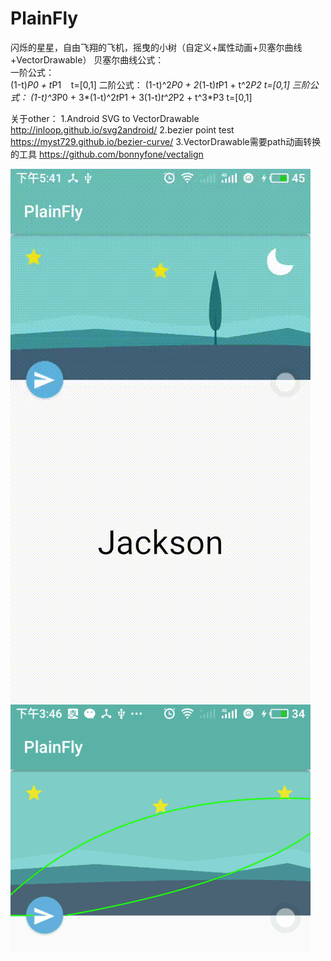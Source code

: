 # PlainFly
闪烁的星星，自由飞翔的飞机，摇曳的小树（自定义+属性动画+贝塞尔曲线+VectorDrawable）
贝塞尔曲线公式：<html><body><br/></bory></html>
一阶公式：<html><body><br/></bory></html>
(1-t)*P0 + t*P1    t=[0,1]
二阶公式：
(1-t)^2*P0 + 2*(1-t)*t*P1 + t^2*P2   t=[0,1]
三阶公式：
(1-t)^3*P0 + 3*(1-t)^2*t*P1 + 3(1-t)*t^2*P2 + t^3*P3  t=[0,1]

关于other：
1.Android SVG to VectorDrawable  http://inloop.github.io/svg2android/
2.bezier point test  https://myst729.github.io/bezier-curve/
3.VectorDrawable需要path动画转换的工具 https://github.com/bonnyfone/vectalign

![image](https://github.com/RuanXiaoHui/PlainFly/blob/master/image/screen.gif?raw=true)
![image](https://github.com/RuanXiaoHui/PlainFly/blob/master/image/route.png?raw=true)
